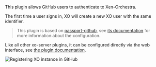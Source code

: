 This plugin allows GitHub users to authenticate to Xen-Orchestra.

The first time a user signs in, XO will create a new XO user with the
same identifier.

> This plugin is based on [passport-github](https://github.com/jaredhanson/passport-github),
> see [its documentation](https://github.com/jaredhanson/passport-github#configure-strategy)
> for more information about the configuration.

Like all other xo-server plugins, it can be configured directly via
the web interface, see [the plugin documentation](https://docs.xen-orchestra.com/architecture#plugins).

![Registering XO instance in GitHub](github.png)
